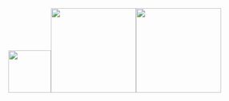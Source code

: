 <div align="center"><img height=85px src="https://readme-typing-svg.herokuapp.com?center=true&vCenter=true&lines=Kevin+is+here+for+you!"><img height=170px src="https://github-readme-stats.vercel.app/api?username=KevinJing0228&theme=buefy&locale=cn"><img height=170px src="https://github-readme-stats.vercel.app/api/top-langs/?username=KevinJing0228&theme=buefy&locale=cn"></div>
<!--
**HuoChaiSAMA/HuoChaiSAMA** is a ✨ _special_ ✨ repository because its `README.md` (this file) appears on your GitHub profile.

Here are some ideas to get you started:

- 🔭 I’m currently working on ...
- 🌱 I’m currently learning ...
- 👯 I’m looking to collaborate on ...
- 🤔 I’m looking for help with ...
- 💬 Ask me about ...
- 📫 How to reach me: ...
- 😄 Pronouns: ...
- ⚡ Fun fact: ...
-->
